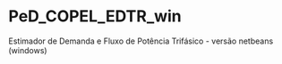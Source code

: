 # PeD_COPEL_EDTR_win
Estimador de Demanda e Fluxo de Potência Trifásico - versão netbeans (windows)
